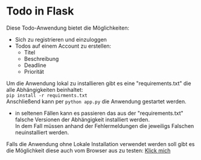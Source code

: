 # Todo in Flask
Diese Todo-Anwendung bietet die Möglichkeiten:
* Sich zu registrieren und einzuloggen
* Todos auf einem Account zu erstellen:
  * Titel
  * Beschreibung
  * Deadline
  * Priorität

Um die Anwendung lokal zu installieren gibt es eine "requirements.txt" die alle Abhängigkeiten beinhaltet:
<br>`pip install -r requirments.txt`
<br>Anschließend kann per `python app.py` die Anwendung gestartet werden.
* in seltenen Fällen kann es passieren das aus der "requirements.txt" falsche Versionen der Abhängigkeit installiert werden. <br>In dem Fall müssen anhand der Fehlermeldungen die jeweiligs Falschen neuinstalliert werden.

Falls die Anwendung ohne Lokale Installation verwendet werden soll gibt es die Möglichkeit diese auch vom Browser aus zu testen:
[Klick mich](http://202.61.242.161:8000)
